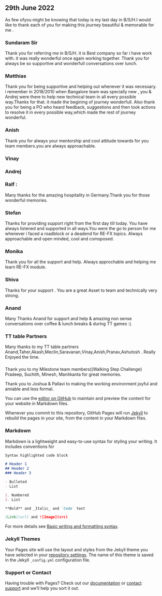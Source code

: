 ## 29th June 2022

As few ofyou might be knowing that today is my last day in B/S/H.I would like to thank each of you for making this journey beautiful & memorable for me .



### Sundaram Sir 
Thank you for referring me in B/S/H. it is Best company so far i have work with. it was really wonderful once again working together. Thank you for always be so supportive and wonderfull conversations over lunch.

### Matthias
Thank you for being supportive and helping out whenever it was necessary. i remember in 2018/2010 when Bangalore team was specially new , you & Andrej were there to help new technical team in all every possible way.Thanks for that. it made the begining of journey wonderfull. Also thank you for being a PO who heard feedback, suggestions and then took actions to resolve it in every possible way,which made the rest of journey wonderful. 

### Anish 
Thank you for always your mentorship and cool attitude towards for you team members.you are always approachable. 

### Vinay

### Andrej

### Ralf : 
Many thanks for the amazing hospitality in Germany.Thank you for those wonderful memories. 

### Stefan 
Thanks for providing support right from the first day till today. You have always listened and supported in all ways.You were the go to person for me whenever i faced a roadblock or a deadend for RE-FX topics. Always approachable and open minded, cool and comsposed. 

### Monika
Thank you for all the support and help. Always approchable and helping me learn RE-FX module.

### Shiva
Thanks for your support . You are a great Asset to team and technically very strong. 

### Anand
Many Thanks Anand for support and help & amazing non sense conversations over coffee & lunch breaks & during TT games :).   

### TT table Partners
Many thanks to my TT table partners Anand,Taher,Akash,Meclin,Saravanan,Vinay,Anish,Pranav,Ashutosh . Really Enjoyed the time.


### 
Thank you to my Milestone team members((Walking Step Challenge) Pradeep, Suchith, Minesh, Manitkanta for great memories.

Thank you to Joshua & Pallavi to making the working environment joyful and amiable and less formal. 



You can use the [editor on GitHub](https://github.com/binay302/FarewellBSH/edit/gh-pages/index.md) to maintain and preview the content for your website in Markdown files.

Whenever you commit to this repository, GitHub Pages will run [Jekyll](https://jekyllrb.com/) to rebuild the pages in your site, from the content in your Markdown files.

### Markdown

Markdown is a lightweight and easy-to-use syntax for styling your writing. It includes conventions for

```markdown
Syntax highlighted code block

# Header 1
## Header 2
### Header 3

- Bulleted
- List

1. Numbered
2. List

**Bold** and _Italic_ and `Code` text

[Link](url) and ![Image](src)
```

For more details see [Basic writing and formatting syntax](https://docs.github.com/en/github/writing-on-github/getting-started-with-writing-and-formatting-on-github/basic-writing-and-formatting-syntax).

### Jekyll Themes

Your Pages site will use the layout and styles from the Jekyll theme you have selected in your [repository settings](https://github.com/binay302/FarewellBSH/settings/pages). The name of this theme is saved in the Jekyll `_config.yml` configuration file.

### Support or Contact

Having trouble with Pages? Check out our [documentation](https://docs.github.com/categories/github-pages-basics/) or [contact support](https://support.github.com/contact) and we’ll help you sort it out.
